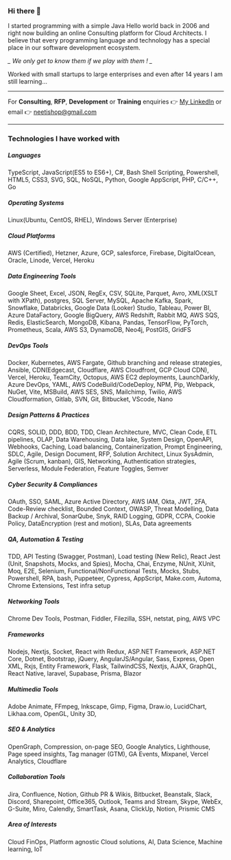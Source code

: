 ### Hi there 👋

I started programming with a simple Java Hello world back in 2006 and right now building an online Consulting platform for Cloud Architects. I believe that every programming language and technology has a special place in our software development ecosystem. 

*_ We only get to know them if we play with them ! _*

Worked with small startups to large enterprises and even after 14 years I am still learning...

---
For **Consulting**, **RFP**, **Development** or **Training** enquiries 👉 [My LinkedIn](https://www.linkedin.com/in/neetish-raj-8a20a778/) or email 👉 [neetishop@gmail.com](mailto:neetishop@gmail.com)

---

### Technologies I have worked with

##### Languages
TypeScript, JavaScript(ES5 to ES6+), C#, Bash Shell Scripting, Powershell, HTML5, CSS3, SVG, SQL, NoSQL, Python, Google AppScript, PHP, C/C++, Go


##### Operating Systems
Linux(Ubuntu, CentOS, RHEL), Windows Server (Enterprise)

##### Cloud Platforms
AWS (Certified), Hetzner, Azure, GCP, salesforce, Firebase, DigitalOcean, Oracle, Linode, Vercel, Heroku 

##### Data Engineering Tools
Google Sheet, Excel, JSON, RegEx, CSV, SQLite, Parquet, Avro, XML(XSLT with XPath), postgres, SQL Server, MySQL, Apache Kafka, Spark, Snowflake, Databricks, Google Data (Looker) Studio, Tableau, Power BI, Azure DataFactory, Google BigQuery, AWS Redshift, Rabbit MQ, AWS SQS, Redis, ElasticSearch, MongoDB, Kibana, Pandas, TensorFlow, PyTorch, Prometheus, Scala, AWS S3, DynamoDB, Neo4j, PostGIS, GridFS

##### DevOps Tools 
Docker, Kubernetes, AWS Fargate, Github branching and release strategies, Ansible, CDN(Edgecast, Cloudflare, AWS Cloudfront, GCP Cloud CDN), Vercel, Heroku, TeamCity, Octopus, AWS EC2 deployments, LaunchDarkly, Azure DevOps, YAML, AWS CodeBuild/CodeDeploy, NPM, Pip, Webpack, NuGet, Vite, MSBuild, AWS SES, SNS, Mailchimp, Twilio, AWS Cloudformation, Gitlab, SVN, Git, Bitbucket, VScode, Nano

##### Design Patterns & Practices
CQRS, SOLID, DDD, BDD, TDD, Clean Architecture, MVC, Clean Code, ETL pipelines, OLAP, Data Warehousing, Data lake, System Design, OpenAPI, Webhooks, Caching, Load balancing, Containerization, Prompt Engineering, SDLC, Agile, Design Document, RFP, Solution Architect, Linux SysAdmin, Agile (Scrum, kanban), GIS, Networking, Authentication strategies, Serverless, Module Federation, Feature Toggles, Semver

##### Cyber Security & Compliances
OAuth, SSO, SAML, Azure Active Directory, AWS IAM, Okta, JWT, 2FA, Code-Review checklist, Bounded Context, OWASP, Threat Modelling, Data Backup / Archival, SonarQube, Snyk, RAID Logging, GDPR, CCPA, Cookie Policy, DataEncryption (rest and motion), SLAs, Data agreements

##### QA, Automation & Testing
TDD, API Testing (Swagger, Postman), Load testing (New Relic), React Jest (Unit, Snapshots, Mocks, and Spies), Mocha, Chai, Enzyme, NUnit, XUnit, Moq, E2E, Selenium, Functional/NonFunctional Tests, Mocks, Stubs, Powershell, RPA, bash, Puppeteer, Cypress, AppScript, Make.com, Automa, Chrome Extensions, Test infra setup

##### Networking Tools
Chrome Dev Tools, Postman, Fiddler, Filezilla, SSH, netstat, ping, AWS VPC

##### Frameworks
Nodejs, Nextjs, Socket, React with Redux, ASP.NET Framework, ASP.NET Core, Dotnet, Bootstrap, jQuery,  AngularJS/Angular, Sass,  Express, Open XML, Rxjs, Entity Framework, Flask, TailwindCSS, Nextjs, AJAX, GraphQL, React Native, laravel, Supabase, Prisma, Blazor

##### Multimedia Tools
Adobe Animate, FFmpeg, Inkscape, Gimp, Figma, Draw.io, LucidChart, Likhaa.com, OpenGL, Unity 3D, 

##### SEO & Analytics
OpenGraph, Compression, on-page SEO, Google Analytics, Lighthouse, Page speed insights, Tag manager (GTM), GA Events, Mixpanel, Vercel Analytics, Cloudflare

##### Collaboration Tools
Jira, Confluence, Notion, Github PR & Wikis, Bitbucket, Beanstalk, Slack, Discord, Sharepoint, Office365, Outlook, Teams and Stream, Skype, WebEx, G-Suite, Miro, Calendly, SmartTask, Asana, ClickUp, Notion, Prismic CMS

##### Area of Interests
Cloud FinOps, Platform agnostic Cloud solutions, AI, Data Science, Machine learning, IoT

